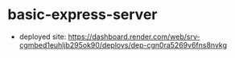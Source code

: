 # basic-express-server
* deployed site: <https://dashboard.render.com/web/srv-cgmbed1euhljb295ok90/deploys/dep-cgn0ra5269v6fns8nvkg>

